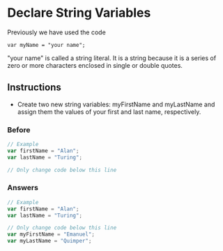 # Declare String Variables

Previously we have used the code

`var myName = "your name";`

"your name" is called a string literal. It is a string because it is a
series of zero or more characters enclosed in single or double quotes.

## Instructions
 - Create two new string variables: myFirstName and myLastName and assign
them the values of your first and last name, respectively.

### Before

```javascript
// Example
var firstName = "Alan";
var lastName = "Turing";

// Only change code below this line
```

### Answers

```javascript
// Example
var firstName = "Alan";
var lastName = "Turing";

// Only change code below this line
var myFirstName = "Emanuel";
var myLastName = "Quimper";
```